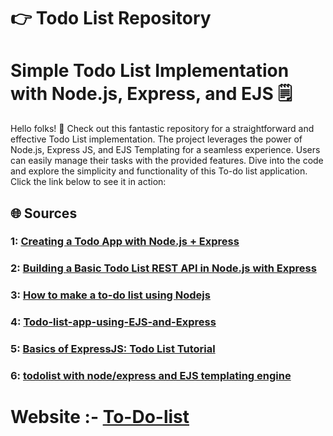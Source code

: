 # 👉 Todo List Repository

# Simple Todo List Implementation with Node.js, Express, and EJS 🗒️
Hello folks! 👋 Check out this fantastic repository for a straightforward and effective Todo List implementation. 
The project leverages the power of Node.js, Express JS, and EJS Templating for a seamless experience.
Users can easily manage their tasks with the provided features. Dive into the code and explore the simplicity and functionality of this To-do list application. Click the link below to see it in action:



## 🌐 Sources

### 1:  [Creating a Todo App with Node.js + Express](https://medium.com/@atingenkay/creating-a-todo-app-with-node-js-express-8fa51f39b16f)

### 2:    [Building a Basic Todo List REST API in Node.js with Express](https://medium.com/@atingenkay/creating-a-todo-app-with-node-js-express-8fa51f39b16f)

### 3:   [How to make a to-do list using Nodejs](https://www.geeksforgeeks.org/how-to-make-to-do-list-using-nodejs/)

### 4:   [Todo-list-app-using-EJS-and-Express](https://github.com/Nixhazel/Todo-list-app-using-EJS-and-Express)

### 5:   [Basics of ExpressJS: Todo List Tutorial](https://dev.to/alexmercedcoder/basics-of-expressjs-todo-list-tutorial-1a4d)

### 6:   [todolist with node/express and EJS templating engine](https://github.com/hulyak/todolist)

# Website :- [To-Do-list](https://to-do-list-z3d3.onrender.com/)
